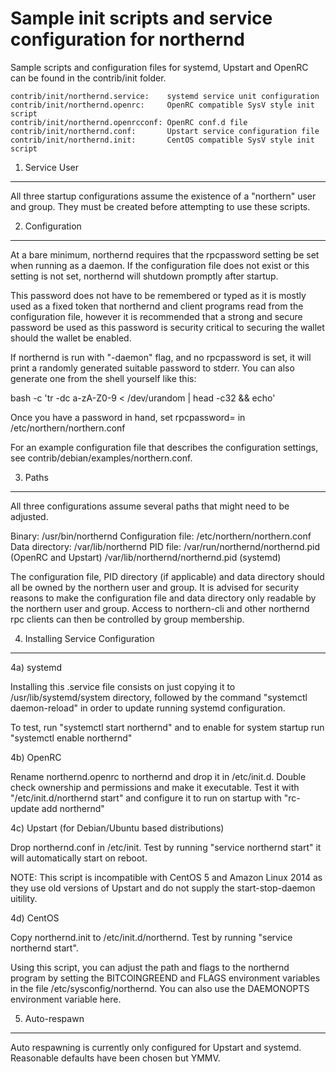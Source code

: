Sample init scripts and service configuration for northernd
==========================================================

Sample scripts and configuration files for systemd, Upstart and OpenRC
can be found in the contrib/init folder.

    contrib/init/northernd.service:    systemd service unit configuration
    contrib/init/northernd.openrc:     OpenRC compatible SysV style init script
    contrib/init/northernd.openrcconf: OpenRC conf.d file
    contrib/init/northernd.conf:       Upstart service configuration file
    contrib/init/northernd.init:       CentOS compatible SysV style init script

1. Service User
---------------------------------

All three startup configurations assume the existence of a "northern" user
and group.  They must be created before attempting to use these scripts.

2. Configuration
---------------------------------

At a bare minimum, northernd requires that the rpcpassword setting be set
when running as a daemon.  If the configuration file does not exist or this
setting is not set, northernd will shutdown promptly after startup.

This password does not have to be remembered or typed as it is mostly used
as a fixed token that northernd and client programs read from the configuration
file, however it is recommended that a strong and secure password be used
as this password is security critical to securing the wallet should the
wallet be enabled.

If northernd is run with "-daemon" flag, and no rpcpassword is set, it will
print a randomly generated suitable password to stderr.  You can also
generate one from the shell yourself like this:

bash -c 'tr -dc a-zA-Z0-9 < /dev/urandom | head -c32 && echo'

Once you have a password in hand, set rpcpassword= in /etc/northern/northern.conf

For an example configuration file that describes the configuration settings,
see contrib/debian/examples/northern.conf.

3. Paths
---------------------------------

All three configurations assume several paths that might need to be adjusted.

Binary:              /usr/bin/northernd
Configuration file:  /etc/northern/northern.conf
Data directory:      /var/lib/northernd
PID file:            /var/run/northernd/northernd.pid (OpenRC and Upstart)
                     /var/lib/northernd/northernd.pid (systemd)

The configuration file, PID directory (if applicable) and data directory
should all be owned by the northern user and group.  It is advised for security
reasons to make the configuration file and data directory only readable by the
northern user and group.  Access to northern-cli and other northernd rpc clients
can then be controlled by group membership.

4. Installing Service Configuration
-----------------------------------

4a) systemd

Installing this .service file consists on just copying it to
/usr/lib/systemd/system directory, followed by the command
"systemctl daemon-reload" in order to update running systemd configuration.

To test, run "systemctl start northernd" and to enable for system startup run
"systemctl enable northernd"

4b) OpenRC

Rename northernd.openrc to northernd and drop it in /etc/init.d.  Double
check ownership and permissions and make it executable.  Test it with
"/etc/init.d/northernd start" and configure it to run on startup with
"rc-update add northernd"

4c) Upstart (for Debian/Ubuntu based distributions)

Drop northernd.conf in /etc/init.  Test by running "service northernd start"
it will automatically start on reboot.

NOTE: This script is incompatible with CentOS 5 and Amazon Linux 2014 as they
use old versions of Upstart and do not supply the start-stop-daemon uitility.

4d) CentOS

Copy northernd.init to /etc/init.d/northernd. Test by running "service northernd start".

Using this script, you can adjust the path and flags to the northernd program by
setting the BITCOINGREEND and FLAGS environment variables in the file
/etc/sysconfig/northernd. You can also use the DAEMONOPTS environment variable here.

5. Auto-respawn
-----------------------------------

Auto respawning is currently only configured for Upstart and systemd.
Reasonable defaults have been chosen but YMMV.
